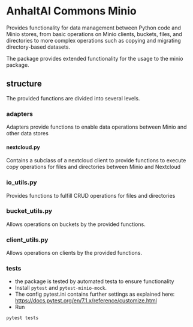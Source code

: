 # AnhaltAI Commons Minio
Provides functionality for data management between Python code and Minio stores, 
from basic operations on Minio clients, buckets, files, and directories to more complex 
operations such as copying and migrating directory-based datasets.

The package provides extended functionality for the usage to the minio package.

## structure
The provided functions are divided into several levels.

### adapters
Adapters provide functions to enable data operations between Minio and other data stores

#### nextcloud.py
Contains a subclass of a nextcloud client to provide functions to execute copy 
operations for files and directories between Minio and Nextcloud

### io_utils.py
Provides functions to fulfill CRUD operations for files and directories

### bucket_utils.py
Allows operations on buckets by the provided functions.

### client_utils.py
Allows operations on clients by the provided functions.

### tests
- the package is tested by automated testa to ensure functionality
- Install ``pytest`` and ``pytest-minio-mock``.
- The config pytest.ini contains further settings as explained here: 
https://docs.pytest.org/en/7.1.x/reference/customize.html
- Run
````shell
pytest tests
````